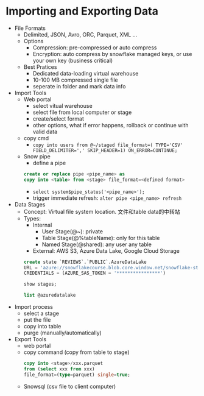 # Importing and Exporting Data

* File Formats
    * Delimited, JSON, Avro, ORC, Parquet, XML ...
    * Options
        * Compression: pre-compressed or auto compress
        * Encryption: auto compress by snowflake managed keys, or use your own key (business critical)
    * Best Pratices
        * Dedicated data-loading virtual warehouse
        * 10-100 MB compressed single file
        * seperate in folder and mark data info
* Import Tools
    * Web portal
        * select vitual warehouse
        * select file from local computer or stage
        * create/select format
        * other options, what if error happens, rollback or continue with valid data
    * copy cmd
        * `copy into users from @~/staged file_format=( TYPE='CSV' FIELD_DELIMITER=',' SKIP_HEADER=1) ON_ERROR=CONTINUE;`
    * Snow pipe
        * define a pipe
        ```sql
        create or replace pipe <pipe_name> as 
        copy into <table> from <stage> file_format=<defined format>
        ```
        * `select system$pipe_status('<pipe_name>');`
        * trigger immediate refresh: `alter pipe <pipe_name> refresh`
* Data Stages
    * Concept: Virtual file system location. 文件和table data的中转站
    * Types:
        * Internal
            * User Stage(@~): private 
            * Table Stage(@%tableName): only for this table
            * Named Stage(@shared): any user any table
        * External: AWS S3, Azure Data Lake, Google Cloud Storage
        ```sql
        create state `REVIEWS`.`PUBLIC`.AzureDataLake 
        URL = 'azure://snowflakecourse.blob.core.window.net/snowflake-stage'
        CREDENTIALS = (AZURE_SAS_TOKEN = '****************')

        show stages;

        list @azuredatalake
        ```
* Import process
    * select a stage
    * put the file
    * copy into table
    * purge (manually/automatically)
* Export Tools
    * web portal
    * copy command (copy from table to stage)
        ```sql
        copy into <stage>/xxx.parquet
        from (select xxx from xxx)
        file_format=(type=parquet) single=true;
        ```
    * Snowsql (csv file to client computer)


